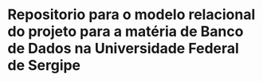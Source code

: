 # Repositorio para o modelo relacional do projeto para a matéria de Banco de Dados na Universidade Federal de Sergipe